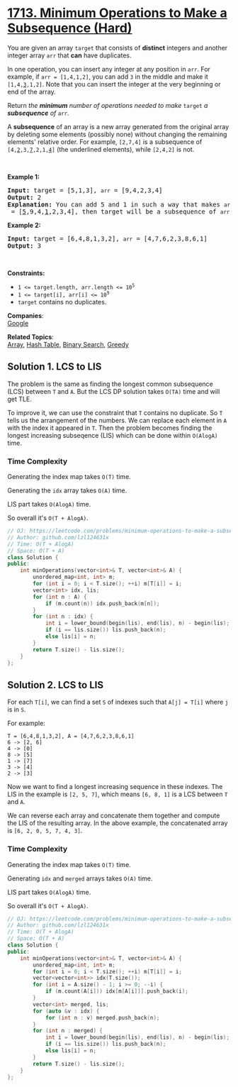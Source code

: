 # [1713. Minimum Operations to Make a Subsequence (Hard)](https://leetcode.com/problems/minimum-operations-to-make-a-subsequence/)

<p>You are given an array <code>target</code> that consists of <strong>distinct</strong> integers and another integer array <code>arr</code> that <strong>can</strong> have duplicates.</p>

<p>In one operation, you can insert any integer at any position in <code>arr</code>. For example, if <code>arr = [1,4,1,2]</code>, you can add <code>3</code> in the middle and make it <code>[1,4,<u>3</u>,1,2]</code>. Note that you can insert the integer at the very beginning or end of the array.</p>

<p>Return <em>the <strong>minimum</strong> number of operations needed to make </em><code>target</code><em> a <strong>subsequence</strong> of </em><code>arr</code><em>.</em></p>

<p>A <strong>subsequence</strong> of an array is a new array generated from the original array by deleting some elements (possibly none) without changing the remaining elements' relative order. For example, <code>[2,7,4]</code> is a subsequence of <code>[4,<u>2</u>,3,<u>7</u>,2,1,<u>4</u>]</code> (the underlined elements), while <code>[2,4,2]</code> is not.</p>

<p>&nbsp;</p>
<p><strong>Example 1:</strong></p>

<pre><strong>Input:</strong> target = [5,1,3], <code>arr</code> = [9,4,2,3,4]
<strong>Output:</strong> 2
<strong>Explanation:</strong> You can add 5 and 1 in such a way that makes <code>arr</code> = [<u>5</u>,9,4,<u>1</u>,2,3,4], then target will be a subsequence of <code>arr</code>.
</pre>

<p><strong>Example 2:</strong></p>

<pre><strong>Input:</strong> target = [6,4,8,1,3,2], <code>arr</code> = [4,7,6,2,3,8,6,1]
<strong>Output:</strong> 3
</pre>

<p>&nbsp;</p>
<p><strong>Constraints:</strong></p>

<ul>
	<li><code>1 &lt;= target.length, arr.length &lt;= 10<sup>5</sup></code></li>
	<li><code>1 &lt;= target[i], arr[i] &lt;= 10<sup>9</sup></code></li>
	<li><code>target</code> contains no duplicates.</li>
</ul>


**Companies**:  
[Google](https://leetcode.com/company/google)

**Related Topics**:  
[Array](https://leetcode.com/tag/array/), [Hash Table](https://leetcode.com/tag/hash-table/), [Binary Search](https://leetcode.com/tag/binary-search/), [Greedy](https://leetcode.com/tag/greedy/)

## Solution 1. LCS to LIS

The problem is the same as finding the longest common subsequence (LCS) between `T` and `A`. But the LCS DP solution takes `O(TA)` time and will get TLE.

To improve it, we can use the constraint that `T` contains no duplicate. So `T` tells us the arrangement of the numbers. We can replace each element in `A` with the index it appeared in `T`. Then the problem becomes finding the longest increasing subseqence (LIS) which can be done within `O(AlogA)` time.

### Time Complexity

Generating the index map takes `O(T)` time.

Generating the `idx` array takes `O(A)` time.

LIS part takes `O(AlogA)` time.

So overall it's `O(T + AlogA)`.

```cpp
// OJ: https://leetcode.com/problems/minimum-operations-to-make-a-subsequence/
// Author: github.com/lzl124631x
// Time: O(T + AlogA)
// Space: O(T + A)
class Solution {
public:
    int minOperations(vector<int>& T, vector<int>& A) {
        unordered_map<int, int> m;
        for (int i = 0; i < T.size(); ++i) m[T[i]] = i;
        vector<int> idx, lis;
        for (int n : A) {
            if (m.count(n)) idx.push_back(m[n]);
        }
        for (int n : idx) {
            int i = lower_bound(begin(lis), end(lis), n) - begin(lis);
            if (i == lis.size()) lis.push_back(n);
            else lis[i] = n;
        }
        return T.size() - lis.size();
    }
};
```

## Solution 2. LCS to LIS

For each `T[i]`, we can find a set `S` of indexes such that `A[j] = T[i]` where `j` is in `S`.

For example:

```
T = [6,4,8,1,3,2], A = [4,7,6,2,3,8,6,1]
6 -> [2, 6]
4 -> [0]
8 -> [5]
1 -> [7]
3 -> [4]
2 -> [3]
```
Now we want to find a longest increasing sequence in these indexes. The LIS in the example is `[2, 5, 7]`, which means `[6, 8, 1]` is a LCS between `T` and `A`.

We can reverse each array and concatenate them together and compute the LIS of the resulting array. In the above example, the concatenated array is `[6, 2, 0, 5, 7, 4, 3]`.

### Time Complexity

Generating the index map takes `O(T)` time.

Generating `idx` and `merged` arrays takes `O(A)` time.

LIS part takes `O(AlogA)` time.

So overall it's `O(T + AlogA)`.

```cpp
// OJ: https://leetcode.com/problems/minimum-operations-to-make-a-subsequence/
// Author: github.com/lzl124631x
// Time: O(T + AlogA)
// Space: O(T + A)
class Solution {
public:
    int minOperations(vector<int>& T, vector<int>& A) {
        unordered_map<int, int> m;
        for (int i = 0; i < T.size(); ++i) m[T[i]] = i;
        vector<vector<int>> idx(T.size());
        for (int i = A.size() - 1; i >= 0; --i) {
            if (m.count(A[i])) idx[m[A[i]]].push_back(i);
        }
        vector<int> merged, lis;
        for (auto &v : idx) {
            for (int n : v) merged.push_back(n);
        }
        for (int n : merged) {
            int i = lower_bound(begin(lis), end(lis), n) - begin(lis);
            if (i == lis.size()) lis.push_back(n);
            else lis[i] = n;
        }
        return T.size() - lis.size();
    }
};
```